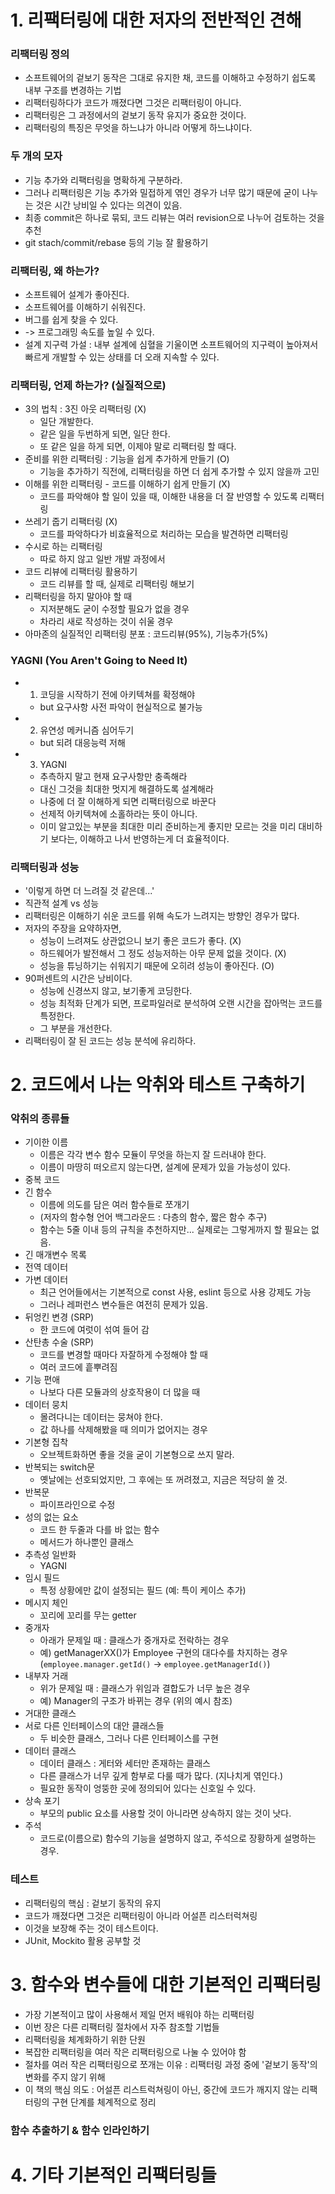 # 1. 리팩터링에 대한 저자의 전반적인 견해
### 리팩터링 정의
- 소프트웨어의 겉보기 동작은 그대로 유지한 채, 코드를 이해하고 수정하기 쉽도록 내부 구조를 변경하는 기법
- 리팩터링하다가 코드가 깨졌다면 그것은 리팩터링이 아니다.
- 리팩터링은 그 과정에서의 겉보기 동작 유지가 중요한 것이다.
- 리팩터링의 특징은 무엇을 하느냐가 아니라 어떻게 하느냐이다.

### 두 개의 모자
- 기능 추가와 리팩터링을 명확하게 구분하라.
- 그러나 리팩터링은 기능 추가와 밀접하게 엮인 경우가 너무 많기 때문에 굳이 나누는 것은 시간 낭비일 수 있다는 의견이 있음.
- 최종 commit은 하나로 묶되, 코드 리뷰는 여러 revision으로 나누어 검토하는 것을 추천
- git stach/commit/rebase 등의 기능 잘 활용하기

### 리팩터링, 왜 하는가?
- 소프트웨어 설계가 좋아진다.
- 소프트웨어를 이해하기 쉬워진다.
- 버그를 쉽게 찾을 수 있다.
- -> 프로그래밍 속도를 높일 수 있다.
- 설계 지구력 가설 : 내부 설계에 심혈을 기울이면 소프트웨어의 지구력이 높아져서 빠르게 개발할 수 있는 상태를 더 오래 지속할 수 있다.

### 리팩터링, 언제 하는가? (실질적으로)
- 3의 법칙 : 3진 아웃 리팩터링 (X)
  - 일단 개발한다.
  - 같은 일을 두번하게 되면, 일단 한다.
  - 또 같은 일을 하게 되면, 이제야 말로 리팩터링 할 때다.
- 준비를 위한 리팩터링 : 기능을 쉽게 추가하게 만들기 (O)
  - 기능을 추가하기 직전에, 리팩터링을 하면 더 쉽게 추가할 수 있지 않을까 고민
- 이해를 위한 리팩터링 - 코드를 이해하기 쉽게 만들기 (X)
  - 코드를 파악해야 할 일이 있을 때, 이해한 내용을 더 잘 반영할 수 있도록 리팩터링
- 쓰레기 줍기 리팩터링 (X)
  - 코드를 파악하다가 비효율적으로 처리하는 모습을 발견하면 리팩터링
- 수시로 하는 리팩터링
  - 따로 하지 않고 일반 개발 과정에서
- 코드 리뷰에 리팩터링 활용하기
  - 코드 리뷰를 할 때, 실제로 리팩터링 해보기
- 리팩터링을 하지 말아야 할 때
  - 지저분해도 굳이 수정할 필요가 없을 경우
  - 차라리 새로 작성하는 것이 쉬울 경우
- 아마존의 실질적인 리팩터링 분포 : 코드리뷰(95%), 기능추가(5%)

### YAGNI (You Aren't Going to Need It)
- 1. 코딩을 시작하기 전에 아키텍쳐를 확정해야
  - but 요구사항 사전 파악이 현실적으로 불가능
- 2. 유연성 메커니즘 심어두기
  - but 되려 대응능력 저해
- 3. YAGNI
  - 추측하지 말고 현재 요구사항만 충족해라
  - 대신 그것을 최대한 멋지게 해결하도록 설계해라
  - 나중에 더 잘 이해하게 되면 리팩터링으로 바꾼다
  - 선제적 아키텍쳐에 소홀하라는 뜻이 아니다.
  - 이미 알고있는 부분을 최대한 미리 준비하는게 좋지만 모르는 것을 미리 대비하기 보다는, 이해하고 나서 반영하는게 더 효율적이다.

### 리팩터링과 성능
- '이렇게 하면 더 느려질 것 같은데...'
- 직관적 설계 vs 성능
- 리팩터링은 이해하기 쉬운 코드를 위해 속도가 느려지는 방향인 경우가 많다.
- 저자의 주장을 요약하자면,
  - 성능이 느려져도 상관없으니 보기 좋은 코드가 좋다. (X)
  - 하드웨어가 발전해서 그 정도 성능저하는 아무 문제 없을 것이다. (X)
  - 성능을 튜닝하기는 쉬워지기 때문에 오히려 성능이 좋아진다. (O)
- 90퍼센트의 시간은 낭비이다.
  - 성능에 신경쓰지 않고, 보기좋게 코딩한다.
  - 성능 최적화 단계가 되면, 프로파일러로 분석하여 오랜 시간을 잡아먹는 코드를 특정한다.
  - 그 부분을 개선한다.
- 리팩터링이 잘 된 코드는 성능 분석에 유리하다.

# 2. 코드에서 나는 악취와 테스트 구축하기
### 악취의 종류들
- 기이한 이름
  - 이름은 각각 변수 함수 모듈이 무엇을 하는지 잘 드러내야 한다.
  - 이름이 마땅히 떠오르지 않는다면, 설계에 문제가 있을 가능성이 있다.
- 중복 코드
- 긴 함수
  - 이름에 의도를 담은 여러 함수들로 쪼개기
  - (저자의 함수형 언어 백그라운드 : 다층의 함수, 짧은 함수 추구)
  - 함수는 5줄 이내 등의 규칙을 추천하지만... 실제로는 그렇게까지 할 필요는 없음.
- 긴 매개변수 목록
- 전역 데이터
- 가변 데이터
  - 최근 언어들에서는 기본적으로 const 사용, eslint 등으로 사용 강제도 가능
  - 그러나 레퍼런스 변수들은 여전히 문제가 있음.
- 뒤엉킨 변경 (SRP)
  - 한 코드에 여럿이 섞여 들어 감
- 산탄총 수술 (SRP)
  - 코드를 변경할 때마다 자잘하게 수정해야 할 때
  - 여러 코드에 흩뿌려짐
- 기능 편애
  - 나보다 다른 모듈과의 상호작용이 더 많을 때
- 데이터 뭉치
  - 몰려다니는 데이터는 뭉쳐야 한다.
  - 값 하나를 삭제해봤을 때 의미가 없어지는 경우
- 기본형 집착
  - 오브젝트화하면 좋을 것을 굳이 기본형으로 쓰지 말라.
- 반복되는 switch문
  - 옛날에는 선호되었지만, 그 후에는 또 꺼려졌고, 지금은 적당히 쓸 것.
- 반복문
  - 파이프라인으로 수정
- 성의 없는 요소
  - 코드 한 두줄과 다를 바 없는 함수
  - 메서드가 하나뿐인 클래스
- 추측성 일반화
  - YAGNI
- 임시 필드
  - 특정 상황에만 값이 설정되는 필드 (예: 특이 케이스 추가)
- 메시지 체인
  - 꼬리에 꼬리를 무는 getter
- 중개자
  - 아래가 문제일 때 : 클래스가 중개자로 전락하는 경우
  - 예) getManagerXX()가 Employee 구현의 대다수를 차지하는 경우 (`employee.manager.getId()` -> `employee.getManagerId()`)
- 내부자 거래
  - 위가 문제일 때 : 클래스가 위임과 결합도가 너무 높은 경우
  - 예) Manager의 구조가 바뀌는 경우 (위의 예시 참조)
- 거대한 클래스
- 서로 다른 인터페이스의 대안 클래스들
  - 두 비슷한 클래스, 그러나 다른 인터페이스를 구현
- 데이터 클래스
  - 데이터 클래스 : 게터와 세터만 존재하는 클래스
  - 다른 클래스가 너무 깊게 함부로 다룰 때가 많다. (지나치게 엮인다.)
  - 필요한 동작이 엉뚱한 곳에 정의되어 있다는 신호일 수 있다.
- 상속 포기
  - 부모의 public 요소를 사용할 것이 아니라면 상속하지 않는 것이 낫다.
- 주석
  - 코드로(이름으로) 함수의 기능을 설명하지 않고, 주석으로 장황하게 설명하는 경우.

### 테스트
- 리팩터링의 핵심 : 겉보기 동작의 유지
- 코드가 깨졌다면 그것은 리팩터링이 아니라 어설픈 리스터럭쳐링
- 이것을 보장해 주는 것이 테스트이다.
- JUnit, Mockito 활용 공부할 것

# 3. 함수와 변수들에 대한 기본적인 리팩터링
- 가장 기본적이고 많이 사용해서 제일 먼저 배워야 하는 리팩터링
- 이번 장은 다른 리팩터링 절차에서 자주 참조할 기법들
- 리팩터링을 체계화하기 위한 단원
- 복잡한 리팩터링을 여러 작은 리팩터링으로 나눌 수 있어야 함
- 절차를 여러 작은 리팩터링으로 쪼개는 이유 : 리팩터링 과정 중에 '겉보기 동작'의 변화를 주지 않기 위해
- 이 책의 핵심 의도 : 어설픈 리스트럭쳐링이 아닌, 중간에 코드가 깨지지 않는 리팩터링의 구현 단계를 체계적으로 정리

### 함수 추출하기 & 함수 인라인하기

# 4. 기타 기본적인 리팩터링들

